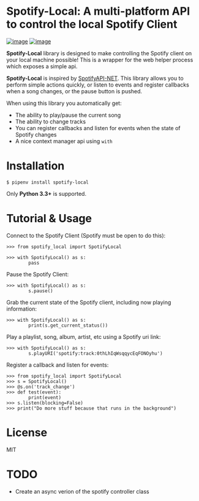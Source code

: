 # Spotify-Local: A multi-platform API to control the local Spotify Client

[![image](https://img.shields.io/pypi/v/spotify-local.svg?maxAge=2592000)](https://pypi.python.org/pypi/spotify-local/)
[![image](https://img.shields.io/pypi/l/spotify-local.svg?maxAge=2592000)](https://opensource.org/licenses/MIT)

**Spotify-Local** library is designed to make controlling the Spotify client on your local machine possible!
This is a wrapper for the web helper process which exposes a simple api.

**Spotify-Local** is inspired by [SpotifyAPI-NET](https://github.com/JohnnyCrazy/SpotifyAPI-NET).
This library allows you to perform simple actions quickly, or listen to events and register callbacks when
a song changes, or the pause button is pushed.

When using this library you automatically get:

-   The ability to play/pause the current song
-   The ability to change tracks
-   You can register callbacks and listen for events when the state of Spotify changes
-   A nice context manager api using `with`

# Installation

```shell
$ pipenv install spotify-local
```

Only **Python 3.3+** is supported.

# Tutorial & Usage

Connect to the Spotify Client (Spotify must be open to do this):

```pycon
>>> from spotify_local import SpotifyLocal

>>> with SpotifyLocal() as s:
        pass
```

Pause the Spotify Client:

```pycon
>>> with SpotifyLocal() as s:
        s.pause()
```

Grab the current state of the Spotify client, including now playing information:

```pycon
>>> with SpotifyLocal() as s:
        print(s.get_current_status())
```

Play a playlist, song, album, artist, etc using a Spotify uri link:

```pycon
>>> with SpotifyLocal() as s:
        s.playURI('spotify:track:0thLhIqWsqqycEqFONOyhu')
```

Register a callback and listen for events:

```pycon
>>> from spotify_local import SpotifyLocal
>>> s = SpotifyLocal()
>>> @s.on('track_change')
>>> def test(event):
        print(event)
>>> s.listen(blocking=False)
>>> print("Do more stuff because that runs in the background")
```

# License

MIT

# TODO

-   Create an async verion of the spotify controller class
